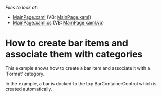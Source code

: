 <!-- default file list -->
*Files to look at*:

* [MainPage.xaml](./CS/CreateBarsCategories_Ex/MainPage.xaml) (VB: [MainPage.xaml](./VB/CreateBarsCategories_Ex/MainPage.xaml))
* [MainPage.xaml.cs](./CS/CreateBarsCategories_Ex/MainPage.xaml.cs) (VB: [MainPage.xaml.vb](./VB/CreateBarsCategories_Ex/MainPage.xaml.vb))
<!-- default file list end -->
# How to create bar items and associate them with categories


<p>This example shows how to create a bar item and associate it with a 'Format' category.</p><p>In the example, a bar is docked to the top BarContainerControl which is created automatically.</p>

<br/>


